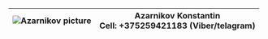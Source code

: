 | ![Azarnikov picture](https://sun2.beltelecom-by-minsk.userapi.com/s/v1/if1/h4I0JwjoOnsDaISx_mN5xQhT0XVO-xa_KQCIPmBCUvS5GEazKsWvYeKtQWtKqcdDSkuClXPe.jpg?size=200x0&quality=96&crop=0,0,769,769&ava=1 " My Picture")  | Azarnikov Konstantin<br> Cell: +375259421183 (Viber/telagram)<br>|
| ------------- | ------------- |
